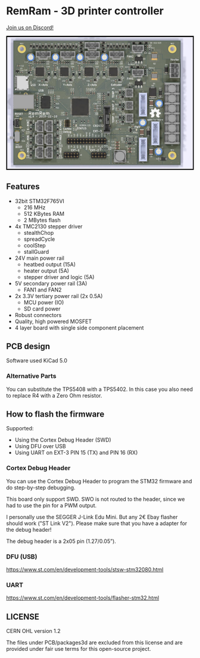 # RemRam - 3D printer controller

[Join us on Discord!](https://discord.gg/f4dmGsn)

![RemRam v1.4](images/remram-v1-4-front.jpg?raw=true)

## Features

 * 32bit STM32F765VI
   * 216 MHz
   * 512 KBytes RAM
   * 2 MBytes flash
 * 4x TMC2130 stepper driver
   * stealthChop
   * spreadCycle
   * coolStep
   * stallGuard
 * 24V main power rail
   * heatbed output (15A)
   * heater output (5A)
   * stepper driver and logic (5A)
 * 5V secondary power rail (3A)
   * FAN1 and FAN2
 * 2x 3.3V tertiary power rail (2x 0.5A)
   * MCU power (IO)
   * SD card power
 * Robust connectors
 * Quality, high powered MOSFET
 * 4 layer board with single side component placement

## PCB design

Software used KiCad 5.0

### Alternative Parts

You can substitute the TPS5408 with a TPS5402. In this case you also need to replace R4 with a Zero Ohm resistor.

## How to flash the firmware

Supported:

 * Using the Cortex Debug Header (SWD)
 * Using DFU over USB
 * Using UART on EXT-3 PIN 15 (TX) and PIN 16 (RX)

### Cortex Debug Header

You can use the Cortex Debug Header to program the STM32 firmware and do step-by-step debugging.

This board only support SWD. SWO is not routed to the header, since we had to use the
pin for a PWM output.

I personally use the SEGGER J-Link Edu Mini. But any 2€ Ebay flasher should work ("ST Link V2").
Please make sure that you have a adapter for the debug header!

The debug header is a 2x05 pin (1.27/0.05”).

### DFU (USB)

https://www.st.com/en/development-tools/stsw-stm32080.html

### UART

https://www.st.com/en/development-tools/flasher-stm32.html

## LICENSE

CERN OHL version 1.2

The files under PCB/packages3d are excluded from this license and are provided under fair use terms for this open-source project.
